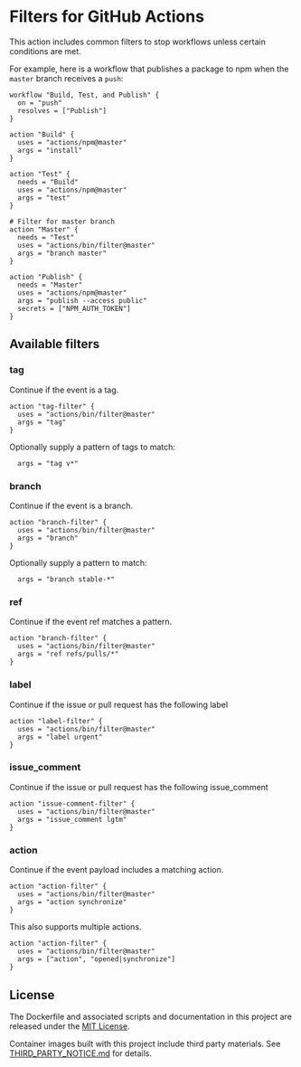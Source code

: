 # Filters for GitHub Actions

This action includes common filters to stop workflows unless certain conditions are met.

For example, here is a workflow that publishes a package to npm when the `master` branch receives a `push`:

```workflow
workflow "Build, Test, and Publish" {
  on = "push"
  resolves = ["Publish"]
}

action "Build" {
  uses = "actions/npm@master"
  args = "install"
}

action "Test" {
  needs = "Build"
  uses = "actions/npm@master"
  args = "test"
}

# Filter for master branch
action "Master" {
  needs = "Test"
  uses = "actions/bin/filter@master"
  args = "branch master"
}

action "Publish" {
  needs = "Master"
  uses = "actions/npm@master"
  args = "publish --access public"
  secrets = ["NPM_AUTH_TOKEN"]
}
```

## Available filters

### tag

Continue if the event is a tag.

```workflow
action "tag-filter" {
  uses = "actions/bin/filter@master"
  args = "tag"
}
```

Optionally supply a pattern of tags to match:

```workflow
  args = "tag v*"
```

### branch

Continue if the event is a branch.

```workflow
action "branch-filter" {
  uses = "actions/bin/filter@master"
  args = "branch"
}
```

Optionally supply a pattern to match:

```workflow
  args = "branch stable-*"
```

### ref

Continue if the event ref matches a pattern.

```workflow
action "branch-filter" {
  uses = "actions/bin/filter@master"
  args = "ref refs/pulls/*"
}
```

### label

Continue if the issue or pull request has the following label

```workflow
action "label-filter" {
  uses = "actions/bin/filter@master"
  args = "label urgent"
}
```


### issue_comment

Continue if the issue or pull request has the following issue_comment

```workflow
action "issue-comment-filter" {
  uses = "actions/bin/filter@master"
  args = "issue_comment lgtm"
}
```


### action

Continue if the event payload includes a matching action.

```workflow
action "action-filter" {
  uses = "actions/bin/filter@master"
  args = "action synchronize"
}
```

This also supports multiple actions.

```workflow
action "action-filter" {
  uses = "actions/bin/filter@master"
  args = ["action", "opened|synchronize"]
}
```

## License

The Dockerfile and associated scripts and documentation in this project are released under the [MIT License](LICENSE).

Container images built with this project include third party materials. See [THIRD_PARTY_NOTICE.md](THIRD_PARTY_NOTICE.md) for details.

